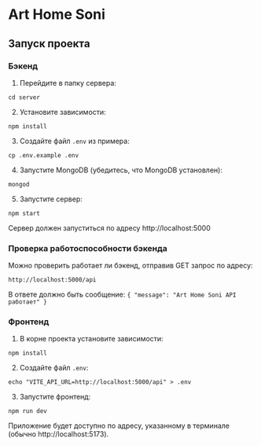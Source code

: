 
# Art Home Soni

## Запуск проекта

### Бэкенд
1. Перейдите в папку сервера:
```
cd server
```

2. Установите зависимости:
```
npm install
```

3. Создайте файл `.env` из примера:
```
cp .env.example .env
```

4. Запустите MongoDB (убедитесь, что MongoDB установлен):
```
mongod
```

5. Запустите сервер:
```
npm start
```

Сервер должен запуститься по адресу http://localhost:5000

### Проверка работоспособности бэкенда
Можно проверить работает ли бэкенд, отправив GET запрос по адресу:
```
http://localhost:5000/api
```

В ответе должно быть сообщение: `{ "message": "Art Home Soni API работает" }`

### Фронтенд
1. В корне проекта установите зависимости:
```
npm install
```

2. Создайте файл `.env`:
```
echo "VITE_API_URL=http://localhost:5000/api" > .env
```

3. Запустите фронтенд:
```
npm run dev
```

Приложение будет доступно по адресу, указанному в терминале (обычно http://localhost:5173).
